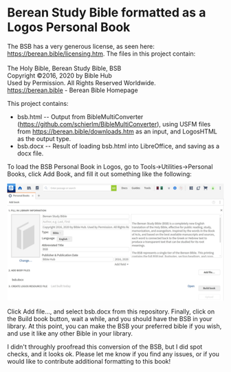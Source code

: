 # Berean Study Bible formatted as a Logos Personal Book

The BSB has a very generous license, as seen here: https://berean.bible/licensing.htm. The files in this project contain:<br><br>
The Holy Bible, Berean Study Bible, BSB<br>
Copyright ©2016, 2020 by Bible Hub<br>
Used by Permission. All Rights Reserved Worldwide.<br>
https://berean.bible - Berean Bible Homepage

This project contains:

* bsb.html -- Output from BibleMultiConverter (https://github.com/schierlm/BibleMultiConverter), using USFM files from https://berean.bible/downloads.htm as an input, and LogosHTML as the output type.
* bsb.docx -- Result of loading bsb.html into LibreOffice, and saving as a docx file.

To load the BSB Personal Book in Logos, go to Tools->Utilities->Personal Books, click Add Book, and fill it out something like the following:

![](./PersonalBookScreenshot.jpg)

Click Add file..., and select bsb.docx from this repository.
Finally, click on the Build book button, wait a while, and you should have the BSB in your library.
At this point, you can make the BSB your preferred bible if you wish, and use it like any other Bible in your library.

I didn't throughly proofread this conversion of the BSB, but I did spot checks, and it looks ok. Please let me know if you find any issues, or if you would like to contribute additional formatting to this book! 